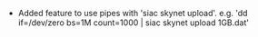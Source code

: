 - Added feature to use pipes with 'siac skynet upload'. e.g. 'dd if=/dev/zero bs=1M count=1000 | siac skynet upload 1GB.dat'
